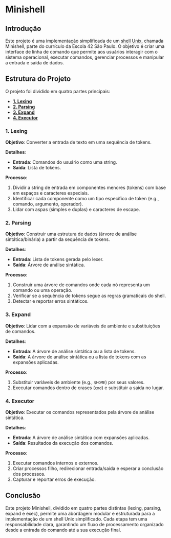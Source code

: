 # Minishell

## Introdução
Este projeto é uma implementação simplificada de um [shell Unix](https://pt.wikipedia.org/wiki/Shell_do_Unix), chamada Minishell, parte do currículo da Escola 42 São Paulo. O objetivo é criar uma interface de linha de comando que permite aos usuários interagir com o sistema operacional, executar comandos, gerenciar processos e manipular a entrada e saída de dados.

## Estrutura do Projeto

O projeto foi dividido em quatro partes principais:
- [**1. Lexing**](#1-lexing)
- [**2. Parsing**](#2-parsing)
- [**3. Expand**](#3-expand)
- [**4. Executor**](#4-executor)

### 1. Lexing
**Objetivo**: Converter a entrada de texto em uma sequência de tokens.

**Detalhes**:
- **Entrada**: Comandos do usuário como uma string.
- **Saída**: Lista de tokens.

**Processo**:
1. Dividir a string de entrada em componentes menores (tokens) com base em espaços e caracteres especiais.
2. Identificar cada componente como um tipo específico de token (e.g., comando, argumento, operador).
3. Lidar com aspas (simples e duplas) e caracteres de escape.

### 2. Parsing
**Objetivo**: Construir uma estrutura de dados (árvore de análise sintática/binária) a partir da sequência de tokens.

**Detalhes**:
- **Entrada**: Lista de tokens gerada pelo lexer.
- **Saída**: Árvore de análise sintática.

**Processo**:
1. Construir uma árvore de comandos onde cada nó representa um comando ou uma operação.
2. Verificar se a sequência de tokens segue as regras gramaticais do shell.
3. Detectar e reportar erros sintáticos.

### 3. Expand
**Objetivo**: Lidar com a expansão de variáveis de ambiente e substituições de comandos.

**Detalhes**:
- **Entrada**: A árvore de análise sintática ou a lista de tokens.
- **Saída**: A árvore de análise sintática ou a lista de tokens com as expansões aplicadas.

**Processo**:
1. Substituir variáveis de ambiente (e.g., `$HOME`) por seus valores.
2. Executar comandos dentro de crases (`cmd`) e substituir a saída no lugar.

### 4. Executor
**Objetivo**: Executar os comandos representados pela árvore de análise sintática.

**Detalhes**:
- **Entrada**: A árvore de análise sintática com expansões aplicadas.
- **Saída**: Resultados da execução dos comandos.

**Processo**:
1. Executar comandos internos e externos.
2. Criar processos filho, redirecionar entrada/saída e esperar a conclusão dos processos.
3. Capturar e reportar erros de execução.

## Conclusão
Este projeto Minishell, dividido em quatro partes distintas (lexing, parsing, expand e exec), permite uma abordagem modular e estruturada para a implementação de um shell Unix simplificado. Cada etapa tem uma responsabilidade clara, garantindo um fluxo de processamento organizado desde a entrada do comando até a sua execução final.
